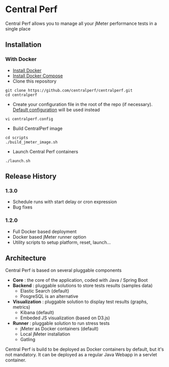 # Central Perf

Central Perf allows you to manage all your jMeter performance tests in a single place

## Installation

### With Docker

- [Install Docker](https://docs.docker.com/install/)
- [Install Docker Compose](https://docs.docker.com/compose/install/)
- Clone this repository
```
git clone https://github.com/centralperf/centralperf.git
cd centralperf
```
- Create your configuration file in the root of the repo (if necessary). [Default configuration](src/main/docker/.env) will be used instead
```
vi centralperf.config
```
- Build CentralPerf image
```
cd scripts
./build_jmeter_image.sh
```
- Launch Central Perf containers
```
./launch.sh
```
## Release History

### 1.3.0

- Schedule runs with start delay or cron expression
- Bug fixes 

### 1.2.0

- Full Docker based deployment
- Docker based jMeter runner option
- Utility scripts to setup platform, reset, launch...

## Architecture

Central Perf is based on several pluggable components
- **Core** : the core of the application, coded with Java / Spring Boot
- **Backend** : pluggable solutions to store tests results (samples data)
    - Elastic Search (default)
    - PosgreSQL is an alternative
- **Visualization** : pluggable solution to display test results (graphs, metrics)
    - Kibana (default)
    - Embeded JS visualization (based on D3.js)
- **Runner** : pluggable solution to run stress tests
    - jMeter as Docker containers (default)
    - Local jMeter installation
    - Gatling
    
 Central Perf is build to be deployed as Docker containers by default, but it's not mandatory. 
 It can be deployed as a regular Java Webapp in a servlet container.
